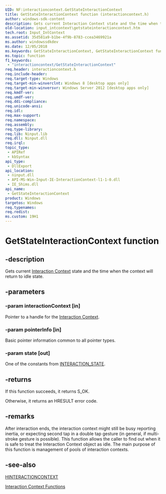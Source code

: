 ```yaml
---
UID: NF:interactioncontext.GetStateInteractionContext
title: GetStateInteractionContext function (interactioncontext.h)
author: windows-sdk-content
description: Gets current Interaction Context state and the time when the context will return to idle state.
old-location: input_intcontext\getstateinteractioncontext.htm
tech.root: Input_IntContext
ms.assetid: 35d581a9-b1be-4f9b-8783-ccea3469921a
ms.author: windowssdkdev
ms.date: 12/05/2018
ms.keywords: GetStateInteractionContext, GetStateInteractionContext function, input_intcontext.getstateinteractioncontext, interactioncontext.getstateinteractioncontext, interactioncontext/GetStateInteractionContext
ms.topic: function
f1_keywords: 
 - "interactioncontext/GetStateInteractionContext"
req.header: interactioncontext.h
req.include-header: 
req.target-type: Windows
req.target-min-winverclnt: Windows 8 [desktop apps only]
req.target-min-winversvr: Windows Server 2012 [desktop apps only]
req.kmdf-ver: 
req.umdf-ver: 
req.ddi-compliance: 
req.unicode-ansi: 
req.idl: 
req.max-support: 
req.namespace: 
req.assembly: 
req.type-library: 
req.lib: Ninput.lib
req.dll: Ninput.dll
req.irql: 
topic_type:
 - APIRef
 - kbSyntax
api_type:
 - DllExport
api_location:
 - ninput.dll
 - API-MS-Win-Input-IE-InteractionContext-l1-1-0.dll
 - IE_Shims.dll
api_name:
 - GetStateInteractionContext
product: Windows
targetos: Windows
req.typenames: 
req.redist: 
ms.custom: 19H1
---
```


# GetStateInteractionContext function


## -description


Gets current <a href="https://docs.microsoft.com/previous-versions/windows/desktop/input_intcontext/interaction-context-portal">Interaction Context</a> state and the time when the context will return to idle state. 


## -parameters




### -param interactionContext [in]

Pointer to a handle for the <a href="https://docs.microsoft.com/previous-versions/windows/desktop/input_intcontext/interaction-context-portal">Interaction Context</a>.


### -param pointerInfo [in]

Basic pointer information common to all pointer types.


### -param state [out]

One of the constants from <a href="https://docs.microsoft.com/previous-versions/windows/desktop/api/interactioncontext/ne-interactioncontext-interaction_state">INTERACTION_STATE</a>.


## -returns



If this function succeeds, it returns S_OK.
 
Otherwise, it returns an HRESULT error code.




## -remarks



After interaction ends, the interaction context might still be busy reporting inertia, or expecting second tap in a double tap gesture (in general, if multi-stroke gesture is possible). This function allows the caller to find out when it is safe to treat the Interaction Context object as idle. The main purpose of this function is management of pools of interaction contexts.




## -see-also




<a href="https://docs.microsoft.com/previous-versions/windows/desktop/input_intcontext/hinteractioncontext">HINTERACTIONCONTEXT</a>



<a href="https://docs.microsoft.com/previous-versions/windows/desktop/input_intcontext/functions">Interaction Context Functions</a>
 

 

